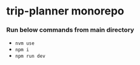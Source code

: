 # trip-planner monorepo

### Run below commands from main directory

- `nvm use`
- `npm i`
- `npm run dev`
